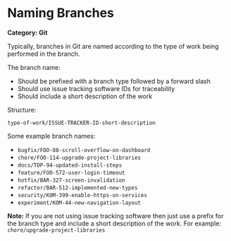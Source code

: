# Naming Branches

__Category: Git__

Typically, branches in Git are named according to the type of work being performed in the branch. 

The branch name:

* Should be prefixed with a branch type followed by a forward slash
* Should use issue tracking software IDs for traceability
* Should include a short description of the work

Structure:

`type-of-work/ISSUE-TRACKER-ID-short-description`

Some example branch names:

* `bugfix/FOO-88-scroll-overflow-on-dashboard`
* `chore/FOO-114-upgrade-project-libraries`
* `docs/TOP-94-updated-install-steps`
* `feature/FOO-572-user-login-timeout`
* `hotfix/BAR-327-screen-invalidation`
* `refactor/BAR-512-implemented-new-types`
* `security/KOM-399-enable-https-on-services`
* `experiment/KOM-44-new-navigation-layout`

__Note:__ If you are not using issue tracking software then just use a prefix for the branch type and include a short description of the work. For example: `chore/upgrade-project-libraries`